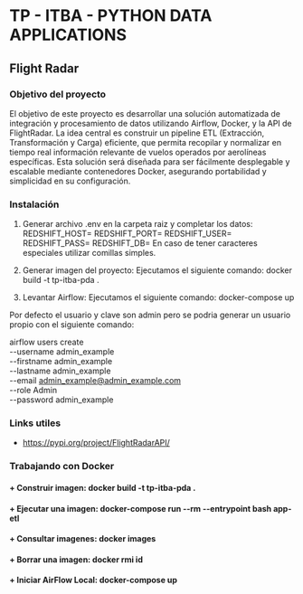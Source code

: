 # TP - ITBA - PYTHON DATA APPLICATIONS

## Flight Radar

### Objetivo del proyecto

El objetivo de este proyecto es desarrollar una solución automatizada de integración y procesamiento de datos utilizando Airflow, Docker, y la API de FlightRadar. 
La idea central es construir un pipeline ETL (Extracción, Transformación y Carga) eficiente, que permita recopilar y normalizar en tiempo real información relevante de vuelos operados por aerolíneas específicas. 
Esta solución será diseñada para ser fácilmente desplegable y escalable mediante contenedores Docker, asegurando portabilidad y simplicidad en su configuración.


### Instalación

1. Generar archivo .env en la carpeta raiz y completar los datos:
REDSHIFT_HOST=
REDSHIFT_PORT=
REDSHIFT_USER=
REDSHIFT_PASS=
REDSHIFT_DB=
En caso de tener caracteres especiales utilizar comillas simples.

2. Generar imagen del proyecto:
Ejecutamos el siguiente comando: docker build -t tp-itba-pda .

3. Levantar Airflow:
Ejecutamos el siguiente comando: docker-compose up

Por defecto el usuario y clave son admin pero se podria generar un usuario propio con el siguiente comando:

airflow users create \
  --username admin_example \
  --firstname admin_example \
  --lastname admin_example \
  --email admin_example@admin_example.com \
  --role Admin \
  --password admin_example

### Links utiles

+ https://pypi.org/project/FlightRadarAPI/

### Trabajando con Docker

#### + Construir imagen: docker build -t tp-itba-pda .
#### + Ejecutar una imagen: docker-compose run --rm --entrypoint bash app-etl
#### + Consultar imagenes: docker images
#### + Borrar una imagen: docker rmi id
#### + Iniciar AirFlow Local: docker-compose up


